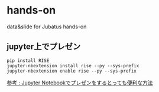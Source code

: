 # hands-on
data&amp;slide for Jubatus hands-on

## jupyter上でプレゼン

```
pip install RISE
jupyter-nbextension install rise --py --sys-prefix
jupyter-nbextension enable rise --py --sys-prefix
```

[参考 : Jupyter Notebookでプレゼンをするとっても便利な方法](https://qiita.com/cvusk/items/d425751ba663dc8c6517)
